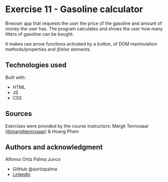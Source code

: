 # Exercise 11 - Gasoline calculator

Brwoser app that requests the user the price of the gasoline and amount of money the user has. The program calculates and shows the user how many litters of gasoline can be bought.

It makes use arrow functions activated by a button, of DOM maninulation methods/properties and *if/else* stements.

## Technologies used

Built with: 

- HTML
- JS
- CSS

## Sources 
Exercises were provided by the course instructors: Margit Tennosaar ([@margittennosaar](https://github.com/margittennosaar)) & Hoang Pham

## Authors and acknowledgment

Alfonso Ortiz Palma Junco
- GitHub @aortizpalma
- [LinkedIn](https://www.linkedin.com/in/ortizpalma/)
